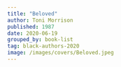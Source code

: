 ```yaml
---
title: "Beloved"
author: Toni Morrison
published: 1987
date: 2020-06-19
grouped_by: book-list
tag: black-authors-2020
image: /images/covers/Beloved.jpeg
---
```

